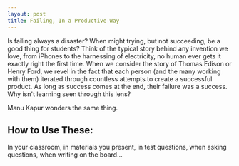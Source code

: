 ```yaml
---
layout: post
title: Failing, In a Productive Way
---
```


Is failing always a disaster? When might trying, but not succeeding, be a good thing for students? Think of the typical story behind any invention we love, from iPhones to the harnessing of electricity, no human ever gets it exactly right the first time. When we consider the story of Thomas Edison or Henry Ford, we revel in the fact that each person (and the many working with them) iterated through countless attempts to create a successful product. As long as success comes at the end, their failure was a success. Why isn't learning seen through this lens?

Manu Kapur wonders the same thing. 


## How to Use These:

In your classroom, in materials you present, in test questions, when asking questions, when writing on the board...
